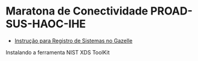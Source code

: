 # Maratona de Conectividade PROAD-SUS-HAOC-IHE


* [Instrução para Registro de Sistemas no Gazelle](https://github.com/marrsantos/PROAD-SUS-HAOC-IHE/tree/master/Technical%20Instructions)

Instalando a ferramenta NIST XDS ToolKit








